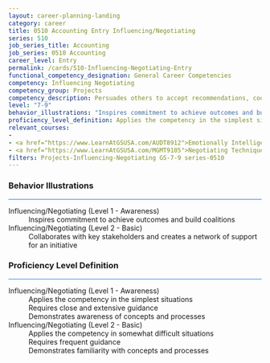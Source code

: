 ```yaml
---
layout: career-planning-landing
category: career
title: 0510 Accounting Entry Influencing/Negotiating
series: 510
job_series_title: Accounting
job_series: 0510 Accounting
career_level: Entry
permalink: /cards/510-Influencing-Negotiating-Entry
functional_competency_designation: General Career Competencies
competency: Influencing Negotiating
competency_group: Projects
competency_description: Persuades others to accept recommendations, cooperate, or change their behavior; works with others towards an agreement; negotiates to find mutually acceptable solutions
level: "7-9"
behavior_illustrations: "Inspires commitment to achieve outcomes and build coalitions ? Collaborates with key stakeholders and creates a network of support for an initiative"
proficiency_level_definition: Applies the competency in the simplest situations ? Requires close and extensive guidance ? Demonstrates awareness of concepts and processes ? Applies the competency in somewhat difficult situations ? Requires frequent guidance ? Demonstrates familiarity with concepts and processes 
relevant_courses: 
- 
- <a href="https://www.LearnAtGSUSA.com/AUDT8912">Emotionally Intelligent Auditor&#58; The Power of Influence and Situational Awareness (AUDT8911), GSU</a>
- <a href="https://www.LearnAtGSUSA.com/MGMT9105">Negotiating Techniques (MGMT9104 & 9105), GSU</a>
filters: Projects-Influencing-Negotiating GS-7-9 series-0510
---
```


<div class="desktop:grid-col-6 margin-y-3">
  <div class="border-top-2 bg-white padding-3 shadow-5 height-full members-hover border-1px button-border border-top-blue radius-lg card-text-color">
    <h3>Behavior Illustrations</h3>
    <hr style="background-color: #1b74e0 !important;"/>
    <dl class="text-base card-content-color"><dt>Influencing/Negotiating (Level 1 - Awareness)</dt><dd>Inspires commitment to achieve outcomes and build coalitions</dd><dt>Influencing/Negotiating (Level 2 - Basic)</dt><dd>Collaborates with key stakeholders and creates a network of support for an initiative</dd></dl>
  </div>
</div>
<div class="desktop:grid-col-6 margin-y-3">
  <div class="border-top-2 bg-white padding-3 shadow-5 height-full members-hover border-1px button-border border-top-blue radius-lg card-text-color">
    <h3>Proficiency Level Definition</h3>
     <hr style="background-color: #1b74e0 !important;"/>
    <dl class="text-base card-content-color"><dt>Influencing/Negotiating (Level 1 - Awareness)</dt><dd>Applies the competency in the simplest situations </dd><dd> Requires close and extensive guidance </dd><dd> Demonstrates awareness of concepts and processes</dd><dt>Influencing/Negotiating (Level 2 - Basic)</dt><dd>Applies the competency in somewhat difficult situations </dd><dd> Requires frequent guidance </dd><dd> Demonstrates familiarity with concepts and processes </dd></dl>
  </div>
</div>